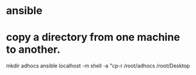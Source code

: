 # ansible
# copy a directory from one machine to another.

mkdir adhocs
ansible localhost -m shell -a "cp-r /root/adhocs /root/Desktop
